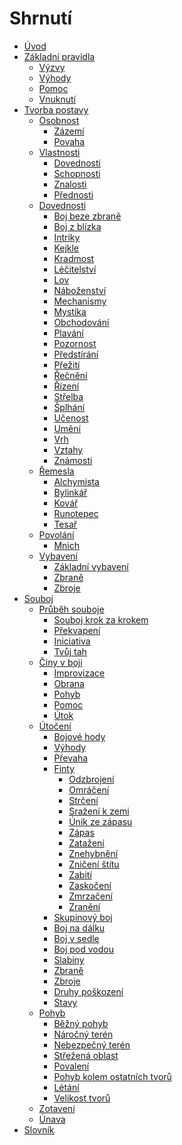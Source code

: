 # Shrnutí

- [Úvod](introduction.md)
- [Základní pravidla](core_rules.md)
  - [Výzvy](core_rules/challenges.md)
  - [Výhody](core_rules/advantages.md)
  - [Pomoc](core_rules/assistance.md)
  - [Vnuknutí](core_rules/inspiration.md)
- [Tvorba postavy](character_creation.md)
  - [Osobnost]()
    - [Zázemí]()
    - [Povaha]()
  - [Vlastnosti](character_creation/attributes.md)
    - [Dovednosti]()
    - [Schopnosti]()
    - [Znalosti]()
    - [Přednosti]()
  - [Dovednosti]()
    - [Boj beze zbraně]()
    - [Boj z blízka]()
    - [Intriky]()
    - [Kejkle]()
    - [Kradmost]()
    - [Léčitelství](character_creation/skills/healing.md)
    - [Lov](character_creation/skills/hunting.md)
    - [Náboženství]()
    - [Mechanismy]()
    - [Mystika]()
    - [Obchodování]()
    - [Plavání]()
    - [Pozornost]()
    - [Předstírání]()
    - [Přežití]()
    - [Řečnění]()
    - [Řízení]()
    - [Střelba]()
    - [Šplhání]()
    - [Učenost]()
    - [Umění]()
    - [Vrh]()
    - [Vztahy]()
    - [Známosti]()
  - [Řemesla]()
    - [Alchymista]()
    - [Bylinkář]()
    - [Kovář]()
    - [Runotepec]()
    - [Tesař]()
  - [Povolání]()
    - [Mnich]()
  - [Vybavení]()
    - [Základní vybavení]()
    - [Zbraně]()
    - [Zbroje]()
- [Souboj](combat.md)
  - [Průběh souboje](combat/order.md)
    - [Souboj krok za krokem](combat/order/summary.md)
    - [Překvapení](combat/order/surprise.md)
    - [Iniciativa](combat/order/initiative.md)
    - [Tvůj tah](combat/order/your_turn.md)
  - [Činy v boji](combat/actions.md)
    - [Improvizace]()
    - [Obrana](combat/actions/defense.md)
    - [Pohyb]()
    - [Pomoc]()
    - [Útok](combat/actions/attack.md)
  - [Útočení](combat/attacking.md)
    - [Bojové hody](combat/attacking/combat_rolls.md)
    - [Výhody](combat/advantages.md)
    - [Převaha](combat/attacking/dominance.md)
    - [Finty](combat/attacking/tricks.md)
      - [Odzbrojení](combat/attacking/tricks/disarm.md)
      - [Omráčení](combat/attacking/tricks/knockout.md)
      - [Strčení](combat/attacking/tricks/shove.md)
      - [Sražení k zemi](combat/attacking/tricks/knockdown.md)
      - [Únik ze zápasu]()
      - [Zápas](combat/attacking/tricks/grapple.md)
      - [Zatažení](combat/attacking/tricks/pull.md)
      - [Znehybnění](combat/attacking/tricks/pindown.md)
      - [Zničení štítu]()
      - [Zabití](combat/attacking/tricks/kill.md)
      - [Zaskočení](combat/attacking/tricks/stagger.md)
      - [Zmrzačení](combat/attacking/tricks/mutilate.md)
      - [Zranění](combat/attacking/tricks/injure.md)
    - [Skupinový boj](combat/attacking/fighting_groups.md)
    - [Boj na dálku](combat/attacking/ranged.md)
    - [Boj v sedle]()
    - [Boj pod vodou]()
    - [Slabiny](combat/weaknesses.md)
    - [Zbraně]()
    - [Zbroje](combat/armor.md)
    - [Druhy poškození](combat/damage_types.md)
    - [Stavy]()
  - [Pohyb](combat/movement.md)
    - [Běžný pohyb](combat/movement/standard_movement.md)
    - [Náročný terén](combat/movement/difficult_terrain.md)
    - [Nebezpečný terén](combat/movement/dangerous_terrain.md)
    - [Střežená oblast](combat/movement/guarded_area.md)
    - [Povalení]()
    - [Pohyb kolem ostatních tvorů]()
    - [Létání]()
    - [Velikost tvorů]()
  - [Zotavení]()
  - [Únava]()
- [Slovník](dictionary.md)
